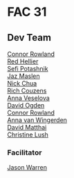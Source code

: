 # FAC 31

## Dev Team

[Connor Rowland](https://github.com/FortyTwoFortyTwo)\
[Red Hellier](https://github.com/RedHellier)\
[Sefi Potashnik](https://github.com/josephpotashnik)\
[Jaz Maslen](https://github.com/Jaz-spec)\
[Nick Chua](https://github.com/nchua3012)\
[Rich Couzens](https://github.com/arecouz)\
[Anna Veselova](https://github.com/AnyaVeselova)\
[David Ogden](https://github.com/Oggie112)\
[Connor Rowland](https://github.com/FortyTwoFortyTwo)\
[Anna van Wingerden](https://github.com/annavanwingerden)\
[David Matthai](https://github.com/DNMathEye)\
[Christine Lush](https://github.com/chrislush)

### Facilitator

[Jason Warren](https://github.com/jasonwarrenuk)
